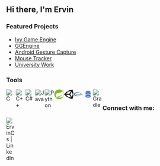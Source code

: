 ## Hi there, I'm Ervin

### Featured Projects
* <a href="https://github.com/ErvinCs/ivy-game-engine">     Ivy Game Engine </a>
* <a href="https://github.com/ErvinCs/GGEngine">            GGEngine </a>
* <a href="https://github.com/ErvinCs/kb-gesture-detector"> Android Gesture Capture </a>
* <a href="https://github.com/ErvinCs/mouse-tracker">       Mouse Tracker </a>
* <a href="https://github.com/ErvinCs/CSUBB">               University Work </a>

### Tools
<img align="left" alt="C" width="26px" src="https://raw.githubusercontent.com/jmnote/z-icons/master/svg/c.svg" />
<img align="left" alt="C++" width="26px" src="https://raw.githubusercontent.com/jmnote/z-icons/master/svg/cpp.svg" />
<img align="left" alt="C#" width="26px" src="https://raw.githubusercontent.com/jmnote/z-icons/master/svg/csharp.svg" />
<img align="left" alt="Java" width="26px" src="https://raw.githubusercontent.com/jmnote/z-icons/master/svg/java.svg" />
<img align="left" alt="Python" width="26px" src="https://raw.githubusercontent.com/jmnote/z-icons/master/svg/python.svg" />
<img align="left" alt="Spring" width="26px" src="https://github.com/devicons/devicon/blob/master/icons/spring/spring-original.svg" />
<img align="left" alt="Unity" width="26px" src="https://github.com/devicons/devicon/blob/master/icons/unity/unity-original.svg" />
<img align="left" alt="OpenGL" width="26px" src="https://github.com/devicons/devicon/blob/master/icons/opengl/opengl-original.svg" />
<img align="left" alt="SQL" width="26px" src="https://raw.githubusercontent.com/github/explore/80688e429a7d4ef2fca1e82350fe8e3517d3494d/topics/sql/sql.png" />
<img align="left" alt="Gradle" width="26px" src="https://github.com/simple-icons/simple-icons/blob/develop/icons/gradle.svg" />
<br/>

### Connect with me:
[<img align="left" alt="ErvinCs | LinkedIn" width="22px" src="https://cdn.jsdelivr.net/npm/simple-icons@v3/icons/linkedin.svg" />][linkedin]

[linkedin]: https://www.linkedin.com/in/cs-a-ervin/
